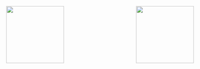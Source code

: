 <div>
 <a href="https://github.com/flavio-junior">
       <img align="left" height="155em" src="https://github-readme-stats.vercel.app/api?username=flavio-junior&show_icons=true&theme=black&include_all_commits=true&count_private=true"/>
    <img align="right" height="155em" src="https://github-readme-stats.vercel.app/api/top-langs/?username=flavio-junior&layout=compact&langs_count=16&theme=black"/>
  </a>
</div>  

